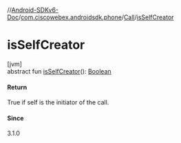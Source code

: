 //[Android-SDKv6-Doc](../../../index.md)/[com.ciscowebex.androidsdk.phone](../index.md)/[Call](index.md)/[isSelfCreator](is-self-creator.md)

# isSelfCreator

[jvm]\
abstract fun [isSelfCreator](is-self-creator.md)(): [Boolean](https://kotlinlang.org/api/latest/jvm/stdlib/kotlin/-boolean/index.html)

#### Return

True if self is the initiator of the call.

#### Since

3.1.0
